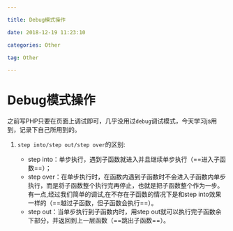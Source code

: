```yaml
---

title: Debug模式操作

date: 2018-12-19 11:23:10

categories: Other

tag: Other

---
```


# Debug模式操作

之前写PHP只要在页面上调试即可，几乎没用过`debug`调试模式，今天学习js用到，记录下自己所用到的。

<!--more-->

1. `step into/step out/step over`的区别:

   * step into：单步执行，遇到子函数就进入并且继续单步执行（==进入子函数==）；
   * step over：在单步执行时，在函数内遇到子函数时不会进入子函数内单步执行，而是将子函数整个执行完再停止，也就是把子函数整个作为一步。有一点,经过我们简单的调试,在不存在子函数的情况下是和step into效果一样的（==越过子函数，但子函数会执行==）。
   * step out：当单步执行到子函数内时，用step out就可以执行完子函数余下部分，并返回到上一层函数（==跳出子函数==）。

   ​

